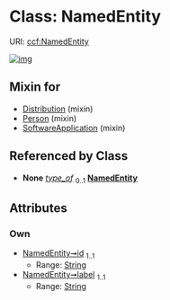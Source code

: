 
# Class: NamedEntity




URI: [ccf:NamedEntity](http://purl.org/ccf/NamedEntity)


[![img](https://yuml.me/diagram/nofunky;dir:TB/class/[SoftwareApplication]uses%20-.->[NamedEntity&#124;id:string;label:string],[Person]uses%20-.->[NamedEntity],[Distribution]uses%20-.->[NamedEntity],[SoftwareApplication],[Person],[Distribution])](https://yuml.me/diagram/nofunky;dir:TB/class/[SoftwareApplication]uses%20-.->[NamedEntity&#124;id:string;label:string],[Person]uses%20-.->[NamedEntity],[Distribution]uses%20-.->[NamedEntity],[SoftwareApplication],[Person],[Distribution])

## Mixin for

 * [Distribution](Distribution.md) (mixin) 
 * [Person](Person.md) (mixin) 
 * [SoftwareApplication](SoftwareApplication.md) (mixin) 

## Referenced by Class

 *  **None** *[type_of](type_of.md)*  <sub>0..1</sub>  **[NamedEntity](NamedEntity.md)**

## Attributes


### Own

 * [NamedEntity➞id](NamedEntity_id.md)  <sub>1..1</sub>
     * Range: [String](types/String.md)
 * [NamedEntity➞label](NamedEntity_label.md)  <sub>1..1</sub>
     * Range: [String](types/String.md)
